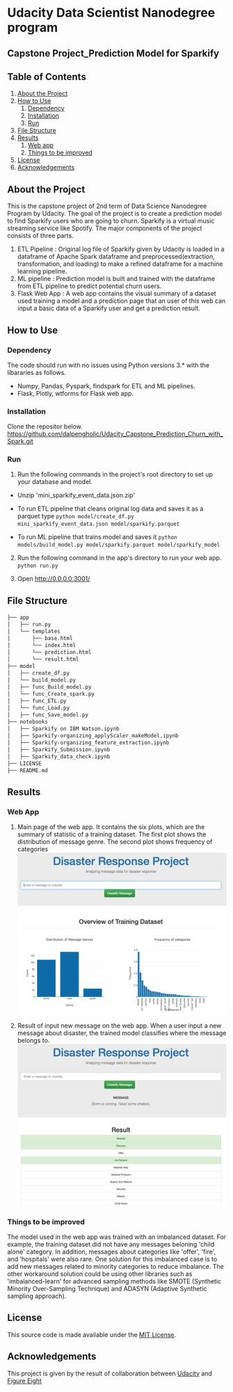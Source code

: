 # Udacity Data Scientist Nanodegree program
## Capstone Project_Prediction Model for Sparkify

## Table of Contents
1. [About the Project](#about_the_project)
2. [How to Use](#how_to_use)
    1. [Dependency](#dependency)
    2. [Installation](#installation)
    3. [Run](#run)
3. [File Structure](#file_structure)
4. [Results](#results)
    1. [Web app](#web_app)
    2. [Things to be improved](#things_to_be_improved)
5. [License](#license)
6. [Acknowledgements](#acknowledgements)

<a name="about_the_project"></a>

## About the Project
This is the capstone project of 2nd term of Data Science Nanodegree Program by Udacity. The goal of the project is to create a prediction model to find Sparkify users who are going to churn. Sparkify is a virtual music streaming service like Spotify. The major components of the project consists of three parts.

1. ETL Pipeline : Original log file of Sparkify given by Udacity is loaded in a dataframe of Apache Spark dataframe and preprocessed(extraction, transformation, and loading) to make a refined dataframe for a machine learning pipeline.
2. ML pipeline : Prediction model is built and trained with the dataframe from ETL pipeline to predict potential churn users.
3. Flask Web App : A web app contains the visual summary of a dataset used training a model and a prediction page that an user of this web can input a basic data of a Sparkify user and get a prediction result.

<a name="how_to_use"></a>
## How to Use

<a name="dependency"></a>
### Dependency
The code should run with no issues using Python versions 3.* with the libararies as follows.
- Numpy, Pandas, Pyspark, findspark for ETL and ML pipelines.
- Flask, Plotly, wtforms for Flask web app.

<a name="installation"></a>
### Installation
Clone the repositor below.
https://github.com/dalpengholic/Udacity_Capstone_Prediction_Churn_with_Spark.git
<a name="run"></a>
### Run

1. Run the following commands in the project's root directory to set up your database and model.
- Unzip 'mini_sparkify_event_data.json.zip'

- To run ETL pipeline that cleans original log data and saves it as a parquet type
`python model/create_df.py mini_sparkify_event_data.json model/sparkify.parquet`

- To run ML pipeline that trains model and saves it
`python models/build_model.py model/sparkify.parquet model/sparkify_model`


2. Run the following command in the app's directory to run your web app.
`python run.py`

3. Open http://0.0.0.0:3001/ 
        
<a name="file_structure"></a>
## File Structure
```
├── app
│   ├── run.py
│   └── templates
│       ├── base.html
│       └── index.html
│       └── prediction.html
│       └── result.html
├── model
│   ├── create_df.py
│   └── build_model.py
│   ├── func_Build_model.py
│   └── func_Create_spark.py
│   ├── func_ETL.py
│   └── func_Load.py
│   ├── func_Save_model.py
├── notebooks
│   ├── Sparkify on IBM Watson.ipynb
│   ├── Sparkify-organizing_applyScaler_makeModel.ipynb
│   ├── Sparkify-organizing_feature_extraction.ipynb
│   ├── Sparkify_Submission.ipynb
│   ├── Sparkify_data_check.ipynb
├── LICENSE
├── README.md
```
<a name="results"></a>
## Results
<a name="web_app"></a>
### Web App
1. Main page of the web app. It contains the six plots, which are the summary of statistic of a training dataset. 
The first plot shows the distribution of message genre. The second plot shows frequency of categories
![main page](https://github.com/dalpengholic/Udacity_Disaster_response_project/blob/master/sample/main.png)

2. Result of input new message on the web app. When a user input a new message about disaster, the trained model classifies where the message belongs to.
![search page](https://github.com/dalpengholic/Udacity_Disaster_response_project/blob/master/sample/search.png)
<a name="things_to_be_improved"></a>
### Things to be improved
The model used in the web app was trained with an imbalanced dataset. For example, the training dataset did not have any messages beloning 'child alone' category. In addition, messages about categories like 'offer', 'fire', and 'hospitals' were also rare. One solution for this imbalanced case is to add new messages related to minority categories to reduce imbalance. The other workaround solution could be using other libraries such as 'imbalanced-learn' for advanced sampling methods like SMOTE (Synthetic Minority Over-Sampling Technique) and ADASYN (Adaptive Synthetic sampling approach). 
<a name="license"></a>
## License
This source code is made available under the [MIT License](https://github.com/dalpengholic/Udacity_Disaster_response_project/blob/master/LICENSE).
<a name="acknowledgements"></a>
## Acknowledgements
This project is given by the result of collaboration between [Udacity](https://www.udacity.com) and [Figure Eight](https://www.figure-eight.com)
